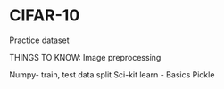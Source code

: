 # CIFAR-10
Practice dataset

THINGS TO KNOW:
Image preprocessing

Numpy- train, test data split
Sci-kit learn - Basics
Pickle





